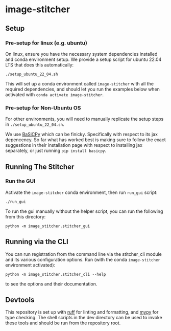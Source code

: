 # image-stitcher
## Setup
### Pre-setup for linux (e.g. ubuntu)

On linux, ensure you have the necessary system dependencies installed and
conda environment setup. We provide a setup script for ubuntu 22.04 LTS
that does this automatically:

```
./setup_ubuntu_22_04.sh
```

This will set up a conda environment called `image-stitcher` with all the required dependencies,
and should let you run the examples below when activated with `conda activate image-stitcher`.

### Pre-setup for Non-Ubuntu OS

For other environments, you will need to manually replicate the setup steps in `./setup_ubuntu_22_04.sh`.

We use [BaSiCPy](https://basicpy.readthedocs.io/en/latest/installation.html) which can be finicky.  Specifically
with respect to its jax depencency.  So far what has worked best is making sure to follow the exact suggestions
in their installation page with respect to installing jax separately, or just running `pip install basicpy`.

## Running The Stitcher
### Run the GUI

Activate the `image-stitcher` conda environment, then run `run_gui` script:
```
./run_gui
```

To run the gui manually without the helper script, you can run the following from this directory:
```
python -m image_stitcher.stitcher_gui
```

## Running via the CLI

You can run registration from the command line via the stitcher_cli module and
its various configuration options. Run (with the conda `image-stitcher` environment activated):
```
python -m image_stitcher.stitcher_cli --help
```
to see the options and their documentation.

## Devtools

This repository is set up with [ruff](https://docs.astral.sh/ruff/) for linting
and formatting, and [mypy](https://mypy.readthedocs.io) for type checking. The
shell scripts in the dev directory can be used to invoke these tools and should
be run from the repository root.
